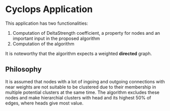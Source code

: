 # Cyclops Application
This application has two functionalities:
1. Computation of DeltaStrength coefficient, a property for nodes and an important input in the proposed algorithm
2. Computation of the algorithm

It is noteworthy that the algorithm expects a weighted **directed** graph.

## Philosophy
It is assumed that nodes with a lot of ingoing and outgoing connections with near weights are not suitable to be clustered due to their membership in multiple potential clusters at the same time. The algorithm excludes these nodes and make hierarchial clusters with head and its highest 50% of edges, where heads give most value.